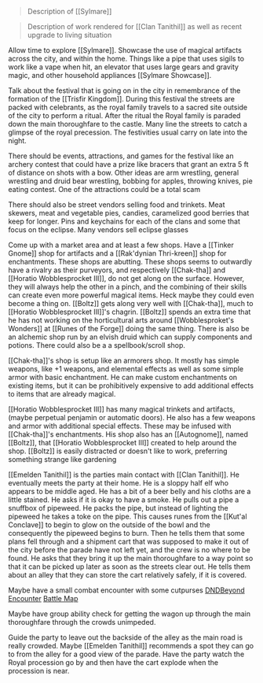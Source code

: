 > Description of [[Sylmare]]


> Description of work rendered for [[Clan Tanithil]] as well as recent upgrade to living situation


Allow time to explore [[Sylmare]]. Showcase the use of magical artifacts across the city, and within the home. Things like a pipe that uses sigils to work like a vape when hit, an elevator that uses large gears and gravity magic, and other household appliances [[Sylmare Showcase]].

Talk about the festival that is going on in the city in remembrance of the formation of the [[Trisfir Kingdom]]. During this festival the streets are packed with celebrants, as the royal family travels to a sacred site outside of the city to perform a ritual. After the ritual the Royal family is paraded down the main thoroughfare to the castle. Many line the streets to catch a glimpse of the royal precession. The festivities usual carry on late into the night.   

There should be events, attractions, and games for the festival like an archery contest that could have a prize like bracers that grant an extra 5 ft of distance on shots with a bow. Other ideas are arm wrestling, general wrestling and druid bear wrestling, bobbing for apples, throwing knives, pie eating contest. One of the attractions could be a total scam

There should also be street vendors selling food and trinkets. Meat skewers, meat and vegetable pies, candies, caramelized good berries that keep for longer. Pins and keychains for each of the clans and some that focus on the eclipse. Many vendors sell eclipse glasses

Come up with a market area and at least a few shops. Have a [[Tinker Gnome]] shop for artifacts and a [[Rak'dynian Thri-kreen]] shop for enchantments. These shops are abutting. These shops seems to outwardly have a rivalry as their purveyors, and respectively [[Chak-tha]] and [[Horatio Wobblesprocket III]], do not get along on the surface. However, they will always help the other in a pinch, and the combining of their skills can create even more powerful magical items. Heck maybe they could even become a thing on. [[Boltz]]  gets along very well with [[Chak-tha]], much to [[Horatio Wobblesprocket III]]'s chagrin. [[Boltz]] spends an extra time that he has not working on the horticultural arts around [[Wobblesproket's Wonders]] at [[Runes of the Forge]] doing the same thing. There is also be an alchemic shop run by an elvish druid which can supply components and potions. There could also be a a spellbook/scroll shop.

[[Chak-tha]]'s shop is setup like an armorers shop. It mostly has simple weapons, like +1 weapons, and elemental effects as well as some simple armor with basic enchantment. He can make custom enchantments on existing items, but it can be prohibitively expensive to add additional effects to items that are already magical.

[[Horatio Wobblesprocket III]] has many magical trinkets and artifacts, (maybe perpetual penjamin or automatic doors). He also has a few weapons and armor with additional special effects. These may be infused with [[Chak-tha]]'s enchantments. His shop also has an [[Autognome]], named [[Boltz]], that [[Horatio Wobblesprocket III]] created to help around the shop. [[Boltz]] is easily distracted or doesn't like to work, preferring something strange like gardening

[[Emelden Tanithil]] is the parties main contact with [[Clan Tanithil]]. He eventually meets the party at their home. He is a sloppy half elf who appears to be middle aged. He has a bit of a beer belly and his cloths are a little stained. He asks if it is okay to have a smoke. He pulls out a pipe a snuffbox of pipeweed. He packs the pipe, but instead of lighting the pipeweed he takes a toke on the pipe. This causes runes from the [[Kut'al Conclave]] to begin to glow on the outside of the bowl and the consequently the pipeweed begins to burn. Then he tells them that some plans fell through and a shipment cart that was supposed to make it out of the city before the parade have not left yet, and the crew is no where to be found. He asks that they bring it up the main thoroughfare to a way point so that it can be picked up later as soon as the streets clear out. He tells them about an alley that they can store the cart relatively safely, if it is covered.

Maybe have a small combat encounter with some cutpurses [DNDBeyond Encounter](https://www.dndbeyond.com/encounters/e16d74e6-94ca-463e-9090-b988e0a615ad)
[Battle Map](https://preview.redd.it/48ncjccvg3f41.jpg?width=768&auto=webp&s=d18118cf12e01fdf65fbda39701188cc105cd6b6)


Maybe have group ability check for getting the wagon up through the main thoroughfare through the crowds unimpeded. 

Guide the party to leave out the backside of the alley as the main road is really crowded. Maybe [[Emelden Tanithil]] recommends a spot they can go to from the alley for a good view of the parade. Have the party watch the Royal procession go by and then have the cart explode when the procession is near.



